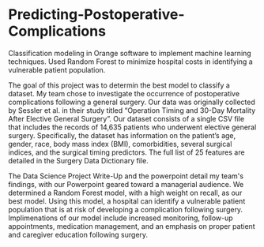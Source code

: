 # Predicting-Postoperative-Complications
Classification modeling in Orange software to implement machine learning techniques. Used Random Forest to minimize hospital costs in identifying a vulnerable patient population.

The goal of this project was to determin the best model to classify a dataset. My team chose to investigate the occurrence of postoperative complications following a general surgery. Our data was originally collected by Sessler et al. in their study titled “Operation Timing and 30-Day Mortality After Elective General Surgery”. Our dataset consists of a single CSV file that includes the records of 14,635 patients who underwent elective general surgery. Specifically, the dataset has information on the patient’s age, gender, race, body mass index (BMI), comorbidities, several surgical indices, and the surgical timing predictors. The full list of 25 features are detailed in the Surgery Data Dictionary file. 

The Data Science Project Write-Up and the powerpoint detail my team's findings, with our Powerpoint geared toward a managerial audience. We determined a Random Forest model, with a high weight on recall, as our best model. Using this model, a hospital can identify a vulnerable patient population that is at risk of developing a complication following surgery. Implimenations of our model include increased monitoring, follow-up appointments, medication management, and an emphasis on proper patient and caregiver education following surgery. 
